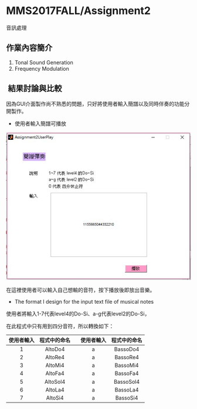 # MMS2017FALL/Assignment2
音訊處理

##  作業內容簡介
<ol><li>Tonal Sound Generation</li>
    <li>Frequency Modulation</li>
</ol>

##  結果討論與比較
因為GUI介面製作尚不熟悉的問題，只好將使用者輸入簡譜以及同時伴奏的功能分開製作。

* 使用者輸入簡譜可播放

![Picture](UserPlay.JPG)

在這裡使用者可以輸入自己想輸的音符，按下播放後即放出音樂。

* The format I design for the input text file of musical notes

使用者將輸入1-7代表level4的Do-Si、a-g代表level2的Do-Si，

在此程式中只有用到四分音符，所以轉換如下：

使用者輸入|程式中的命名||使用者輸入|程式中的命名
:---:|:---:|:---:|:---:|:---:
1|AltoDo4||a|BassoDo4
2|AltoRe4||a|BassoRe4
3|AltoMi4||a|BassoMi4
4|AltoFa4||a|BassoFa4
5|AltoSol4||a|BassoSol4
6|AltoLa4||a|BassoLa4
7|AltoSi4||a|BassoSi4
